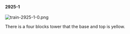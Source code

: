 #### 2925-1
![train-2925-1-0.png](https://github.com/lil-lab/nlvr/raw/master/nlvr/train/images/13/train-2925-1-0.png "train-2925-1-0.png")

There is a four blocks tower that the base and top is yellow.